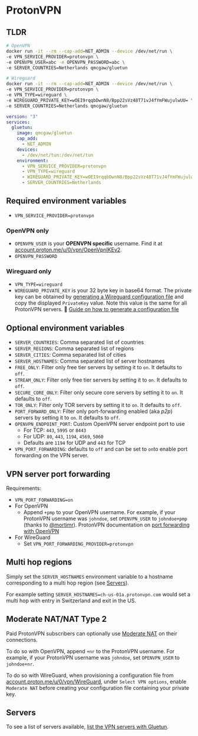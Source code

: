 # ProtonVPN

## TLDR

```sh
# OpenVPN
docker run -it --rm --cap-add=NET_ADMIN --device /dev/net/run \
-e VPN_SERVICE_PROVIDER=protonvpn \
-e OPENVPN_USER=abc -e OPENVPN_PASSWORD=abc \
-e SERVER_COUNTRIES=Netherlands qmcgaw/gluetun
```

```sh
# Wireguard
docker run -it --rm --cap-add=NET_ADMIN --device /dev/net/run \
-e VPN_SERVICE_PROVIDER=protonvpn \
-e VPN_TYPE=wireguard \
-e WIREGUARD_PRIVATE_KEY=wOEI9rqqbDwnN8/Bpp22sVz48T71vJ4fYmFWujulwUU= \
-e SERVER_COUNTRIES=Netherlands qmcgaw/gluetun
```

```yml
version: "3"
services:
  gluetun:
    image: qmcgaw/gluetun
    cap_add:
      - NET_ADMIN
    devices:
      - /dev/net/tun:/dev/net/tun
    environment:
      - VPN_SERVICE_PROVIDER=protonvpn
      - VPN_TYPE=wireguard
      - WIREGUARD_PRIVATE_KEY=wOEI9rqqbDwnN8/Bpp22sVz48T71vJ4fYmFWujulwUU=
      - SERVER_COUNTRIES=Netherlands
```

## Required environment variables

- `VPN_SERVICE_PROVIDER=protonvpn`

### OpenVPN only

- `OPENVPN_USER` is your **OPENVPN specific** username. Find it at [account.proton.me/u/0/vpn/OpenVpnIKEv2](https://account.proton.me/u/0/vpn/OpenVpnIKEv2).
- `OPENVPN_PASSWORD`

### Wireguard only

- `VPN_TYPE=wireguard`
- `WIREGUARD_PRIVATE_KEY` is your 32 byte key in base64 format. The private key can be obtained by [generating a Wireguard configuration file](https://account.proton.me/u/0/vpn/WireGuard) and copy the displayed `PrivateKey` value. Note this value is the same for all ProtonVPN servers. 💁 [Guide on how to generate a configuration file](https://protonvpn.com/support/wireguard-configurations/)

## Optional environment variables

- `SERVER_COUNTRIES`: Comma separated list of countries
- `SERVER_REGIONS`: Comma separated list of regions
- `SERVER_CITIES`: Comma separated list of cities
- `SERVER_HOSTNAMES`: Comma separated list of server hostnames
- `FREE_ONLY`: Filter only free tier servers by setting it to `on`. It defaults to `off`.
- `STREAM_ONLY`: Filter only free tier servers by setting it to `on`. It defaults to `off`.
- `SECURE_CORE_ONLY`: Filter only secure core servers by setting it to `on`. It defaults to `off`.
- `TOR_ONLY`: Filter only TOR servers by setting it to `on`. It defaults to `off`.
- `PORT_FORWARD_ONLY`: Filter only port-forwarding enabled (aka *p2p*) servers by setting it to `on`. It defaults to `off`.
- `OPENVPN_ENDPOINT_PORT`: Custom OpenVPN server endpoint port to use
  - For TCP: `443`, `5995` or `8443`
  - For UDP: `80`, `443`, `1194`, `4569`, `5060`
  - Defaults are `1194` for UDP and `443` for TCP
- `VPN_PORT_FORWARDING`: defaults to `off` and can be set to `on`to enable port forwarding on the VPN server.

## VPN server port forwarding

Requirements:

- `VPN_PORT_FORWARDING=on`
- For OpenVPN
  - Append `+pmp` to your OpenVPN username. For example, if your ProtonVPN username was `johndoe`, set `OPENVPN_USER` to `johndoe+pmp` (thanks to [@mortimr](https://github.com/qdm12/gluetun/issues/1760#issuecomment-1669518288)). ProtonVPN documentation on [port forwarding with OpenVPN](https://protonvpn.com/support/port-forwarding-manual-setup#openvpn)
- For WireGuard
  - Set `VPN_PORT_FORWARDING_PROVIDER=protonvpn`

## Multi hop regions

Simply set the `SERVER_HOSTNAMES` environment variable to a hostname corresponding to a multi hop region (see [Servers](#servers)).

For example setting `SERVER_HOSTNAMES=ch-us-01a.protonvpn.com` would set a multi hop with entry in Switzerland and exit in the US.

## Moderate NAT/NAT Type 2

Paid ProtonVPN subscribers can optionally use [Moderate NAT](https://protonvpn.com/support/moderate-nat/) on their connections.

To do so with OpenVPN, append `+nr` to the ProtonVPN username. For example, if your ProtonVPN username was `johndoe`, set `OPENVPN_USER` to `johndoe+nr`.

To do so with WireGuard, when provisioning a configuration file from [account.proton.me/u/0/vpn/WireGuard](https://account.proton.me/u/0/vpn/WireGuard), under `Select VPN options`, enable `Moderate NAT` before creating your configuration file containing your private key.

## Servers

To see a list of servers available, [list the VPN servers with Gluetun](../servers.md#list-of-vpn-servers).
